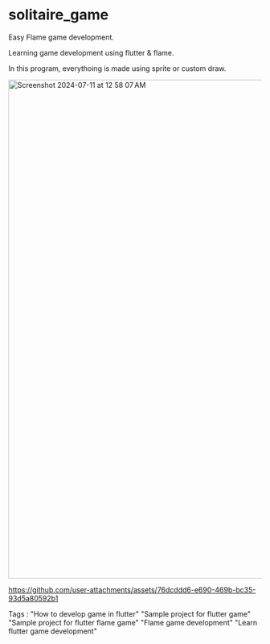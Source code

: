 # solitaire_game

Easy Flame game development.

Learning game development using flutter & flame.


In this program, everythoing is made using sprite or custom draw.

<img width="990" alt="Screenshot 2024-07-11 at 12 58 07 AM" src="https://github.com/NehaKushwah993/SolitaireGameFlutter/assets/19280756/3974e736-1c14-4481-bc5f-e8681f5c9f28">




https://github.com/user-attachments/assets/76dcddd6-e690-469b-bc35-93d5a80592b1



Tags : 
"How to develop game in flutter"
"Sample project for flutter game"
"Sample project for flutter flame game"
"Flame game development"
"Learn flutter game development"
